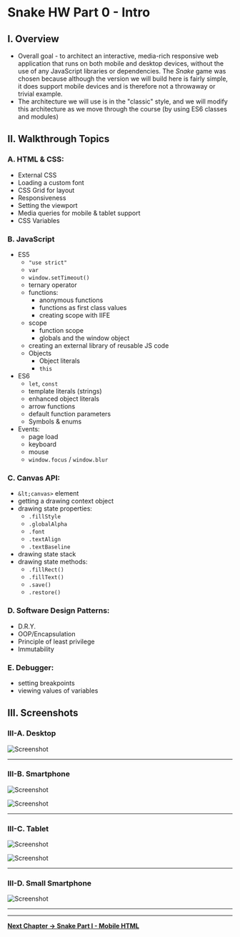 # Snake HW Part 0 - Intro

## I. Overview

- Overall goal - to architect an interactive,  media-rich responsive web application that runs on both mobile and desktop devices, without the use of any JavaScript libraries or dependencies. The *Snake* game was chosen because although the version we will build here is fairly simple, it does support mobile devices and is therefore not a throwaway or trivial example.
- The architecture we will use is in the "classic" style, and we will modify this architecture as we move through the course (by using ES6 classes and modules)

## II. Walkthrough Topics

### A. HTML & CSS:
- External CSS
- Loading a custom font
- CSS Grid for layout
- Responsiveness
- Setting the viewport
- Media queries for mobile & tablet support
- CSS Variables


### B. JavaScript
- ES5
    - `"use strict"`
    - `var`
    - `window.setTimeout()`
    - ternary operator
    - functions:
        - anonymous functions
        - functions as first class values
        - creating scope with IIFE
    - scope
        - function scope
        - globals and the window object
    - creating an external library of reusable JS code
    - Objects
        - Object literals
        - `this`
- ES6
    - `let`, `const`
    - template literals (strings)
    - enhanced object literals
    - arrow functions
    - default function parameters
    - Symbols & enums
- Events:
    - page load
    - keyboard
    - mouse
    - `window.focus` / `window.blur`

### C. Canvas API:
- `&lt;canvas>` element
- getting a drawing context object
- drawing state properties:
    - `.fillStyle`
    - `.globalAlpha`
    - `.font`
    - `.textAlign`
    - `.textBaseline`
- drawing state stack
- drawing state methods:
    - `.fillRect()`
    - `.fillText()`
    - `.save()`
    - `.restore()`

### D. Software Design Patterns:
- D.R.Y.
- OOP/Encapsulation
- Principle of least privilege
- Immutability

### E. Debugger:
- setting breakpoints
- viewing values of variables

## III. Screenshots

### III-A. Desktop
![Screenshot](./_images/HW-snake-1.jpg)

<hr>

### III-B. Smartphone
![Screenshot](./_images/HW-snake-2.jpg)

![Screenshot](./_images/HW-snake-3.jpg)

<hr>

### III-C. Tablet
![Screenshot](./_images/HW-snake-4.jpg)

![Screenshot](./_images/HW-snake-5.jpg)

<hr>

### III-D. Small Smartphone
![Screenshot](./_images/HW-snake-6.jpg)

<hr><hr>

**[Next Chapter -> Snake Part I - Mobile HTML](HW-snake-1.md)**
